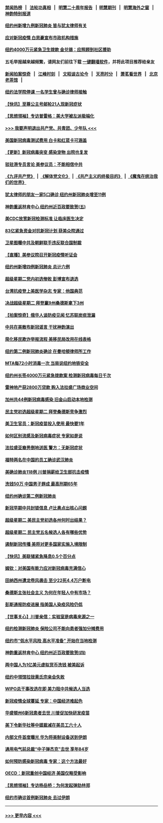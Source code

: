 #### [禁闻热榜](热点新闻.md?=0)  &nbsp;&nbsp;|&nbsp;&nbsp; [法轮功真相](https://github.com/gfw-breaker/truth/blob/master/README.md?=0) &nbsp;&nbsp;|&nbsp;&nbsp; [明慧二十周年报告](https://github.com/gfw-breaker/mh-reports/blob/master/README.md?=0) &nbsp;&nbsp;|&nbsp;&nbsp;[明慧期刊](https://github.com/gfw-breaker/mh-qikan) &nbsp;&nbsp;|&nbsp;&nbsp; [明慧海外之窗](https://github.com/gfw-breaker/mh-news/blob/master/README.md?=0) &nbsp;&nbsp;|&nbsp;&nbsp; [神韵特别报道](https://github.com/gfw-breaker/mh-news/blob/master/shenyun.md?=0)
#### [纽约州新增九例新冠肺炎 皆与犹太律师有关](../pages/nsc412/n11916367.md?t=03052032) 
#### [应对新冠疫情 白思豪宣布市政机构措施](../pages/nsc412/n11916356.md?t=03052032) 
#### [纽约4000万元紧急卫生拨款  金兑锡：应照顾到社区援助](../pages/nsc412/n11916337.md?t=03052032) 
#### 五毛举报越来越频繁，请网友们前往下载 [一键翻墙软件](https://github.com/gfw-breaker/ssr-accounts)，并将此项目推荐给亲友
#### [新闻拍案惊奇](https://github.com/gfw-breaker/banned-news/blob/master/pages/link4.md) &nbsp;&nbsp;|&nbsp;&nbsp; [江峰时刻](https://github.com/gfw-breaker/banned-news/blob/master/pages/link4.md) &nbsp;&nbsp;|&nbsp;&nbsp; [文昭谈古论今](https://github.com/gfw-breaker/banned-news/blob/master/pages/link4.md) &nbsp;&nbsp;|&nbsp;&nbsp; [天亮时分](https://github.com/gfw-breaker/banned-news/blob/master/pages/link4.md) &nbsp;&nbsp;|&nbsp;&nbsp; [萧茗看世界](https://github.com/gfw-breaker/banned-news/blob/master/pages/link4.md) &nbsp;&nbsp;|&nbsp;&nbsp; [北京老茶馆](https://github.com/gfw-breaker/banned-news/blob/master/pages/link4.md) &nbsp;&nbsp;|&nbsp;&nbsp; 
#### [纽约法学院停课  一名学生曾与确诊律师接触](../pages/nsc412/n11916340.md?t=03052032) 
#### [【快讯】至尊公主号邮轮21人现新冠症状](../pages/nsc412/n11915968.md?t=03052032) 
#### [【思想领袖】专访普雷格：美大学被左派极端化](../pages/nsc412/n11811116.md?t=03052032) 
#### [>>> 我要声明退出共产党、共青团、少年队 <<<](https://github.com/begood0513/goodnews/blob/master/quit/letter.md) 
#### [美国新冠病毒测试费用 白卡和红蓝卡可涵盖](../pages/nsc412/n11915595.md?t=03052032) 
#### [【更新】新冠病毒突变 感染宠物 出院也复发](../pages/nsc412/n11890652.md?t=03052032) 
#### [驳驻港专员言论 美参议员：不能相信中共](../pages/nsc412/n11915659.md?t=03052032) 
#### [《九评共产党》](https://github.com/begood0513/9ping.md/blob/master/README.md) &nbsp;|&nbsp; [《解体党文化》](../../../../jtdwh.md/blob/master/README.md)  &nbsp;|&nbsp; [《共产主义的终极目的》](../../../../gczydzjmd.md/blob/master/README.md) &nbsp;|&nbsp; [《魔鬼在统治我们的世界》](../../../../mgztzwmdsj.md/blob/master/README.md) 
#### [犹太律师的朋友一家5口确诊  纽约州新冠肺炎增至11例](../pages/nsc412/n11915609.md?t=03052032) 
#### [神韵重返林肯中心 纽约州近百政要致贺(五)](../pages/nsc412/n11912475.md?t=03052032) 
#### [美CDC放宽新冠检测标准 让临床医生决定](../pages/nsc412/n11915511.md?t=03052032) 
#### [83亿紧急资金对抗新冠计划 获美众院通过](../pages/nsc412/n11915176.md?t=03052032) 
#### [卫星图曝中共及朝鲜联手违反联合国制裁](../pages/nsc412/n11915406.md?t=03052032) 
#### [【直播】美参议院召开新冠疫情听证会](../pages/nsc412/n11913042.md?t=03052032) 
#### [纽约州新增四例新冠肺炎  总计六例](../pages/nsc412/n11914858.md?t=03052032) 
#### [超级星期二党内初选惨败 彭博宣布退选](../pages/nsc412/n11914953.md?t=03052032) 
#### [台湾抗疫登上美医学杂志 专家：他国典范](../pages/nsc412/n11913421.md?t=03052032) 
#### [决战超级星期二 拜登赢9州桑德斯拿下3州](../pages/nsc412/n11913752.md?t=03052032) 
#### [【拍案惊奇】俄华人谈防疫见闻 忆苏联炭疽泄漏](../pages/nsc412/n11913399.md?t=03052032) 
#### [中共在美散布新冠谣言 干扰神韵演出](../pages/nsc412/n11910744.md?t=03052032) 
#### [简化移民欺诈举报流程 美移民局改用在线表格](../pages/nsc412/n11913020.md?t=03052032) 
#### [纽约第二例新冠肺炎确诊  在曼哈顿律师所工作](../pages/nsc412/n11913637.md?t=03052032) 
#### [MTA每72小时消毒一次  当局说纽约地铁安全](../pages/nsc412/n11913629.md?t=03052032) 
#### [纽约州长签4000万元紧急拨款案  检测新冠病毒每日千次](../pages/nsc412/n11913619.md?t=03052032) 
#### [雷神地产获2800万贷款 购入法拉盛广场商业空间](../pages/nsc412/n11913644.md?t=03052032) 
#### [加州共44例新冠病毒感染  旧金山启动本地检测](../pages/nsc412/n11913690.md?t=03052032) 
#### [民主党初选超级星期二 拜登桑德斯竞争激烈](../pages/nsc412/n11913365.md?t=03052032) 
#### [美卫生官员：新冠疫苗投入使用 最快要1年](../pages/nsc412/n11913102.md?t=03052032) 
#### [如何区别流感及新冠病毒症状 专家如是说](../pages/nsc412/n11913170.md?t=03052032) 
#### [法拉盛亚裔男倒地送医 警方：无新冠症状](../pages/nsc412/n11913197.md?t=03052032) 
#### [福特两名在中国的员工确诊武汉肺炎](../pages/nsc412/n11913100.md?t=03052032) 
#### [美确诊肺炎118例 川普捐薪给卫生部抗击疫情](../pages/nsc412/n11913080.md?t=03052032) 
#### [洗钱50万 中国男子罪成 最高刑期65年](../pages/nsc412/n11912754.md?t=03052032) 
#### [纽约州确诊第二例新冠肺炎](../pages/nsc412/n11912735.md?t=03052032) 
#### [新冠早期中共封锁信息 卢比奥点出核心问题](../pages/nsc412/n11912630.md?t=03052032) 
#### [超级星期二 美民主党初选各州何时出结果？](../pages/nsc412/n11912565.md?t=03052032) 
#### [超级星期二 民主党五名候选人各有哪些优势](../pages/nsc412/n11912510.md?t=03052032) 
#### [遏制新冠传播 美将对更多国家实施入境限制](../pages/nsc412/n11912521.md?t=03052032) 
#### [【快讯】美联储紧急降息0.5个百分点](../pages/nsc412/n11912406.md?t=03052032) 
#### [姆钦：对美国有能力应对新冠病毒充满信心](../pages/nsc412/n11912446.md?t=03052032) 
#### [田纳西州遭龙卷风袭击 至少22死4.4万户断电](../pages/nsc412/n11912066.md?t=03052032) 
#### [桑德斯主张社会主义 为何在年轻人中有市场？](../pages/nsc412/n11911086.md?t=03052032) 
#### [彭斯通报防疫进展 指美国人染疫风险仍低](../pages/nsc412/n11910872.md?t=03052032) 
#### [【世事关心】川普亲信：实验室是病毒来源之一](../pages/nsc412/n11910876.md?t=03052032) 
#### [纽约检测新冠肺炎  保险公司不能向患者强加分摊费用](../pages/nsc412/n11911167.md?t=03052032) 
#### [纽约市“低水平风险 高水平准备” 开始在当地检测](../pages/nsc412/n11911154.md?t=03052032) 
#### [神韵重返林肯中心 纽约州近百政要致贺(四)](../pages/nsc412/n11908757.md?t=03052032) 
#### [两中国人为1亿美元虚拟货币洗钱 被美起诉](../pages/nsc412/n11910880.md?t=03052032) 
#### [纽约中领馆拉拢黄氏宗亲会失败](../pages/nsc412/n11910480.md?t=03052032) 
#### [WIPO总干事改选在即 美力阻中共候选人当选](../pages/nsc412/n11910464.md?t=03052032) 
#### [新冠疫情全球蔓延 专家：中国经济难起色](../pages/nsc412/n11910439.md?t=03052032) 
#### [华盛顿州6新冠患者去世 川普促加快研发疫苗](../pages/nsc412/n11910399.md?t=03052032) 
#### [美下令新华社等中媒裁减在美员工六十人](../pages/nsc412/n11910256.md?t=03052032) 
#### [内部文件首度曝光 华为将美制设备送到伊朗](../pages/nsc412/n11910211.md?t=03052032) 
#### [通用电气前总裁“中子弹杰克”去世 享年84岁](../pages/nsc412/n11910095.md?t=03052032) 
#### [如何预防感染新冠病毒 专家：这个方法最好](../pages/nsc412/n11909928.md?t=03052032) 
#### [OECD：新冠重创中国经济 美国仅略受影响](../pages/nsc412/n11910023.md?t=03052032) 
#### [【思想领袖】专访杨岳桥：为何发起弹劾林郑](../pages/nsc412/n11810919.md?t=03052032) 
#### [纽约市确诊首例新冠肺炎  去过伊朗](../pages/nsc412/n11908737.md?t=03052032) 

----
#### [ >>> 更早内容 <<< ](../indexes/nsc412-earlier.md)
